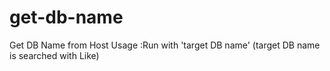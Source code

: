 # get-db-name
Get DB Name from Host
Usage :Run with 'target DB name' (target DB name is searched with Like)
